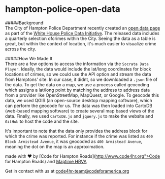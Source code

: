 # hampton-police-open-data  

#####Background  
The City of Hampton Police Department recently created an [open data page](http://www.hampton.gov/police/opendata) as part of the [White House Police Data Initiative](https://www.whitehouse.gov/blog/2015/05/18/launching-police-data-initiative). The released data includes a quarterly selection ofcrimes within the City. Seeing the data as a table is great, but within the context of location, it's much easier to visualize crime across the city.  

#####How We Made It  
There are a few options to access the information via the `Socrata Data Player`. Ideally, the data would include the lat/long coordinates for block locations of crimes, so we could use the API option and stream the data from Hamptons' site. In our case, it didnt, so we downloaded a `.json` file of the data. To get the data on a map, we use a process called geocoding which assigns a lat/long point by matching the address to address data from a provider like OpenStreetMap, MapQuest, or Google. To geocode this data, we used QGIS (an open-source desktop mapping software), which can perform the geocode for us. The data was then loaded into CartoDB (web-based mapping software) to create several map based views of the data. Finally, we used `CartoDB.js` and `jquery.js` to make the website and `GitHub` to host the code and the site.  

It's important to note that the data only provides the address block for which the crime was reported. For instance if the crime was listed as `400 Block Armistead Avenue`, it was geocoded as `400 Armistead Avenue`, meaning the dot on the map is an approximation.

made with &#9829; by [Code for Hampton Roads](http://www.code4hr.org">Code for Hampton Roads) and [Maptime HRVA](https://twitter.com/maptimehrva)  

Get in contact with us at [code4hr-team@codeforamerica.org](code4hr-team@codeforamerica.org)  


